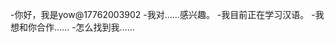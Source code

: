 -你好，我是yow@17762003902
-我对……感兴趣。
-我目前正在学习汉语。
-我想和你合作……
-怎么找到我……

<!---
17762003902/17762003902是一个特殊的存储库，因为它的'readme.Mdbiom（这个文件）出现在您的GitHub配置文件中。
您可以单击预览链接查看更改。
--->
